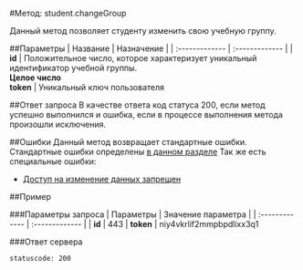 #Метод: student.changeGroup<a name="student.changeGroup"/>

Данный метод позволяет студенту изменить свою учебную группу.

##Параметры
| Название     | Назначение     |
| :------------- | :------------- |
| **id**       | Положительное число, которое характеризует уникальный идентификатор учебной группы.  <br>**Целое число**  
**token** | Уникальный ключ пользователя     

##Ответ запроса
В качестве ответа код статуса 200, если метод успешно выполнился и ошибка, если в процессе выполнения метода произошли исключения.


##Ошибки
Данный метод возвращает стандартные ошибки.  
Стандартные ошибки определены [в данном разделе](#errors)
Так же есть специальные ошибки:
- [Доступ на изменение данных запрещен](#AccessDenidedError)

##Пример

###Параметры запроса
| Параметры | Значение параметра     |
| :------------- | :------------- |
| **id**       | 443       |
**token**       | niy4vkrlif2mmpbpdlixx3q1

###Ответ сервера

```
statuscode: 200
```

